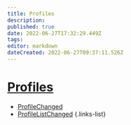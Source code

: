 ```yaml
---
title: Profiles
description: 
published: true
date: 2022-06-27T17:32:29.449Z
tags: 
editor: markdown
dateCreated: 2022-06-27T09:37:11.526Z
---
```


# [Profiles](/en/Integrations/OBS/OBS-Events)
* [ProfileChanged](/en/Sub-Actions/OBS/Events/Profiles/ProfileChanged)
* [ProfileListChanged](/en/Sub-Actions/OBS/Events/Profiles/ProfileListChanged)
{.links-list}
